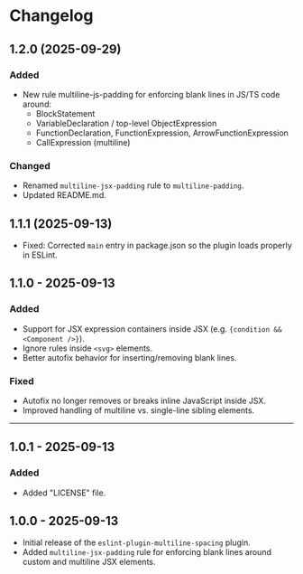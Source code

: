 # Changelog

## 1.2.0 (2025-09-29)

### Added

- New rule multiline-js-padding for enforcing blank lines in JS/TS code around:
  - BlockStatement
  - VariableDeclaration / top-level ObjectExpression
  - FunctionDeclaration, FunctionExpression, ArrowFunctionExpression
  - CallExpression (multiline)

### Changed

- Renamed `multiline-jsx-padding` rule to `multiline-padding`.
- Updated README.md.

## 1.1.1 (2025-09-13)

- Fixed: Corrected `main` entry in package.json so the plugin loads properly in ESLint.

## 1.1.0 - 2025-09-13

### Added

- Support for JSX expression containers inside JSX (e.g. `{condition && <Component />}`).
- Ignore rules inside `<svg>` elements.
- Better autofix behavior for inserting/removing blank lines.

### Fixed

- Autofix no longer removes or breaks inline JavaScript inside JSX.
- Improved handling of multiline vs. single-line sibling elements.

---

## 1.0.1 - 2025-09-13

### Added

- Added "LICENSE" file.

## 1.0.0 - 2025-09-13

- Initial release of the `eslint-plugin-multiline-spacing` plugin.
- Added `multiline-jsx-padding` rule for enforcing blank lines around custom and multiline JSX elements.
